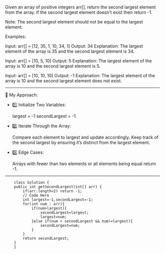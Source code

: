 Given an array of positive integers arr[], return the second largest element from the array. If the second largest element doesn't exist then return -1.

Note: The second largest element should not be equal to the largest element.

Examples:

Input: arr[] = [12, 35, 1, 10, 34, 1]
Output: 34
Explanation: The largest element of the array is 35 and the second largest element is 34.

Input: arr[] = [10, 5, 10]
Output: 5
Explanation: The largest element of the array is 10 and the second largest element is 5.

Input: arr[] = [10, 10, 10]
Output: -1
Explanation: The largest element of the array is 10 and the second largest element does not exist.

---
🧠 My Approach:
- 1️⃣ Initialize Two Variables:

  largest = -1
  secondLargest = -1
- 2️⃣ Iterate Through the Array:

  Compare each element to largest and update accordingly.
  Keep track of the second largest by ensuring it’s distinct from the largest element.
- 3️⃣ Edge Cases:

  Arrays with fewer than two elements or all elements being equal return -1.
---
```
    class Solution {
    public int getSecondLargest(int[] arr) {
        if(arr.length<2) return -1;
        // Code Here
        int largest=-1,secondLargest=-1;
        for(int num : arr){
            if(num>largest){
                secondLargest=largest;
                largest=num;
            }else if(num > secondLargest && num!=largest){
                secondLargest=num;
            }
        }
        return secondLargest;
    }
    } 
  

```